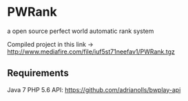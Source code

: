 # PWRank
a open source perfect world automatic rank system

Compiled project in this link -> http://www.mediafire.com/file/iuf5st71neefav1/PWRank.tgz

## Requirements
Java 7
PHP 5.6
API: https://github.com/adrianolls/bwplay-api 
